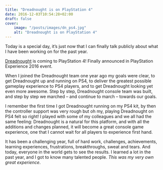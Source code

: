 ```yaml
---
title: "Dreadnought is on PlayStation 4"
date: 2016-12-03T10:54:28+02:00
draft: false
cover:
    image: "/posts/images/dn_ps4.jpg"
    alt: "Dreadnought is on PlayStation 4"
---
```


Today is a special day, it’s just now that I can finally talk publicly about what I have been working on for the past year.

[Dreadnought](https://www.greybox.com/dreadnought/en/) is coming to PlayStation 4! Finally announced in PlayStation Experience 2016 event.

When I joined the Dreadnought team one year ago my goals were clear, to get Dreadnought up and running on PS4, to deliver the greatest possible gameplay experience to PS4 players, and to get Dreadnought looking yet even more awesome. Step by step, Dreadnought console team was built, and step by step we marched – and continue to march – towards our goals.

I remember the first time I got Dreadnought running on my PS4 kit, by then the controller support was very rough but oh my, playing Dreadnought on PS4 felt so right! I played with some of my colleagues and we all had the same feeling: Dreadnought is a natural for this platform, and with all the additions and changes planned, it will become a great console game experience, one that I cannot wait for all players to experience first hand.

It has been a challenging year, full of hard work, challenges, achievements, learning experiences, frustrations, breakthroughs, sweat and tears. And today, everyone in the world gets to see the results. I learned a lot in the past year, and I got to know many talented people. _This was my very own great experience_.